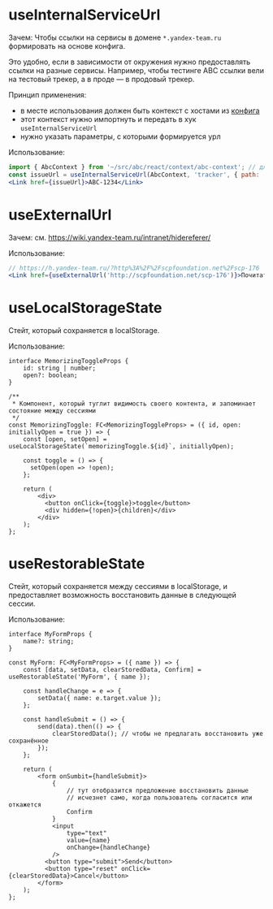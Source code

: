 # useInternalServiceUrl
Зачем:
Чтобы ссылки на сервисы в домене `*.yandex-team.ru` формировать на основе конфига.

Это удобно, если в зависимости от окружения нужно предоставлять ссылки на разные сервисы.
Например, чтобы тестинге ABC ссылки вели на тестовый трекер, а в проде — в продовый трекер.

Принцип применения:
- в месте использования должен быть контекст с хостами из [конфига](../../src/configs/common/index.js)
- этот контекст нужно импортнуть и передать в хук `useInternalServiceUrl`
- нужно указать параметры, с которыми формируется урл

Использование:
```jsx
import { AbcContext } from '~/src/abc/react/context/abc-context'; // для Диспенсера на момент написания свой контекст
const issueUrl = useInternalServiceUrl(AbcContext, 'tracker', { path: 'ABC-1234' }); // https://st.yandex-team.ru/ABC-1234
<Link href={issueUrl}>ABC-1234</Link>
```

# useExternalUrl
Зачем:
см. https://wiki.yandex-team.ru/intranet/hidereferer/

Использование:
```jsx
// https://h.yandex-team.ru/?http%3A%2F%2Fscpfoundation.net%2Fscp-176
<Link href={useExternalUrl('http://scpfoundation.net/scp-176')}>Почитать про статую</Link>
```


# useLocalStorageState
Стейт, который сохраняется в localStorage. 

Использование:
```tsx
interface MemorizingToggleProps {
    id: string | number;
    open?: boolean;
}

/**
 * Компонент, который туглит видимость своего контента, и запоминает состояние между сессиями
 */
const MemorizingToggle: FC<MemorizingToggleProps> = ({ id, open: initiallyOpen = true }) => {
    const [open, setOpen] = useLocalStorageState(`memorizingToggle.${id}`, initiallyOpen);
    
    const toggle = () => {
      setOpen(open => !open);  
    };
    
    return (
        <div>
          <button onClick={toggle}>toggle</button>
          <div hidden={!open}>{children}</div>
        </div>
    );
};
```

# useRestorableState

Стейт, который сохраняется между сессиями в localStorage,
и предоставляет возможность восстановить данные в следующей сессии.

Использование:
```tsx
interface MyFormProps {
    name?: string;
}

const MyForm: FC<MyFormProps> = ({ name }) => { 
    const [data, setData, clearStoredData, Confirm] = useRestorableState('MyForm', { name });
    
    const handleChange = e => {
        setData({ name: e.target.value });
    };
    
    const handleSubmit = () => {
        send(data).then(() => {
            clearStoredData(); // чтобы не предлагать восстановить уже сохранённое
        });
    };
    
    return (
        <form onSumbit={handleSubmit}>
            {
                // тут отобразится предложение восстановить данные
                // исчезнет само, когда пользователь согласится или откажется
                Confirm
            }
            <input
                type="text"
                value={name}
                onChange={handleChange}
            />
          <button type="submit">Send</button>
          <button type="reset" onClick={clearStoredData}>Cancel</button>
        </form>
    );
};
```
